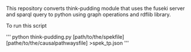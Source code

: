 This repository converts think-pudding module that uses the fuseki server and sparql query to python using graph operations and rdflib library.

To run this script 

'''
python think-pudding.py [path/to/the/spekfile][pathe/to/the/causalpathwaysfile] >spek_tp.json
'''
